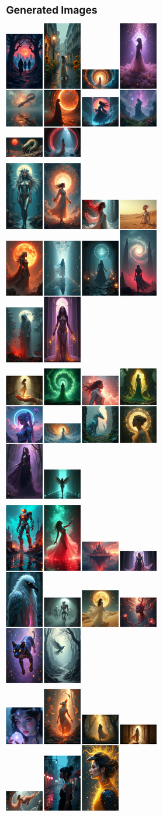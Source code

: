 # Generated Images



<img src="2025_06_22_01.png" width="100"/> <img src="2025_06_22_02.png" width="100"/> <img src="2025_06_22_03.png" width="100"/> <img src="2025_06_22_04.png" width="100"/> <img src="2025_06_22_05.png" width="100"/> <img src="2025_06_22_06.png" width="100"/> <img src="2025_06_22_07.png" width="100"/> <img src="2025_06_22_08.png" width="100"/> <img src="2025_06_22_09.png" width="100"/> <img src="2025_06_22_10.png" width="100"/>

<img src="2025_06_22_11.png" width="100"/> <img src="2025_06_22_12.png" width="100"/> <img src="2025_06_22_13.png" width="100"/> <img src="2025_06_22_14.png" width="100"/> <img src="2025_06_22_15.png" width="100"/> <img src="2025_06_22_16.png" width="100"/> <img src="2025_06_22_17.png" width="100"/> <img src="2025_06_22_18.png" width="100"/> <img src="2025_06_22_19.png" width="100"/> <img src="2025_06_22_20.png" width="100"/>

<img src="2025_06_22_21.png" width="100"/> <img src="2025_06_22_22.png" width="100"/> <img src="2025_06_22_23.png" width="100"/> <img src="2025_06_22_24.png" width="100"/> <img src="2025_06_22_25.png" width="100"/> <img src="2025_06_22_26.png" width="100"/> <img src="2025_06_22_27.png" width="100"/> <img src="2025_06_22_28.png" width="100"/> <img src="2025_06_22_29.png" width="100"/> <img src="2025_06_22_30.png" width="100"/>

<img src="2025_06_22_31.png" width="100"/> <img src="2025_06_22_32.png" width="100"/> <img src="2025_06_22_33.png" width="100"/> <img src="2025_06_22_34.png" width="100"/> <img src="2025_06_22_35.png" width="100"/> <img src="2025_06_22_36.png" width="100"/> <img src="2025_06_22_37.png" width="100"/> <img src="2025_06_22_38.png" width="100"/> <img src="2025_06_22_39.png" width="100"/> <img src="2025_06_22_40.png" width="100"/>

<img src="2025_06_22_41.png" width="100"/> <img src="2025_06_22_42.png" width="100"/> <img src="2025_06_22_43.png" width="100"/> <img src="2025_06_22_44.png" width="100"/> <img src="2025_06_22_45.png" width="100"/> <img src="2025_06_22_46.png" width="100"/> <img src="2025_06_22_47.png" width="100"/>